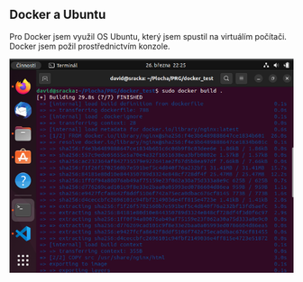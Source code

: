 ## Docker a Ubuntu
Pro Docker jsem využil OS Ubuntu, který jsem spustil na virtuálím počítači. Docker jsem požil prostřednictvím konzole.

![docker_1.png](https://github.com/Andergonan/PRG/blob/main/linux_docker_test/docker_1.png)
